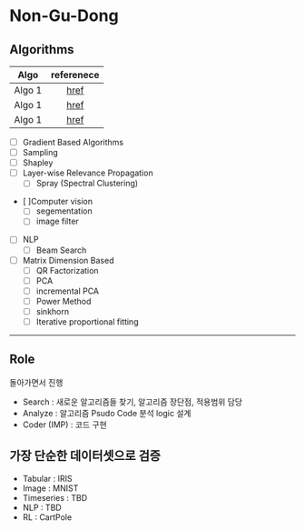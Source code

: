 # Non-Gu-Dong

## Algorithms 

|Algo| referenece  |
|:-:|:-:|
|Algo 1 | [href](www.naver.com)  | 
|Algo 1 | [href](www.naver.com)  | 
|Algo 1 | [href](www.naver.com)  | 

- [ ] Gradient Based Algorithms 
- [ ] Sampling
- [ ] Shapley 
- [ ] Layer-wise Relevance Propagation 
  - [ ] Spray (Spectral Clustering)
- [ ]Computer vision 
  - [ ] segementation 
  - [ ] image filter 
- [ ] NLP 
  - [ ] Beam Search 
- [ ] Matrix Dimension Based 
  - [ ] QR Factorization 
  - [ ] PCA 
  - [ ] incremental PCA
  - [ ] Power Method 
  - [ ] sinkhorn 
  - [ ] Iterative proportional fitting

---
## Role 

돌아가면서 진행 

- Search  : 새로운 알고리즘들 찾기, 알고리즘 장단점, 적용범위 담당
- Analyze : 알고리즘 Psudo Code 분석 logic 설계 
- Coder (IMP) : 코드 구현

## 가장 단순한 데이터셋으로 검증 

- Tabular : IRIS 
- Image : MNIST 
- Timeseries : TBD
- NLP : TBD
- RL : CartPole 

